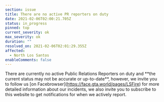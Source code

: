 ```yaml
---
section: issue
title: There are no active PR reporters on duty
date: 2021-02-06T02:00:21.705Z
status: in_progress
pinned: top
current_severity: ok
max_severity: ok
duration: ""
resolved_on: 2021-02-06T02:01:29.355Z
affected:
  - North Los Santos
enableComments: false
---
```

There are currently no active Public Relations Reporters on duty and \*\*the current status may not be accurate or up-to-date\*\*, however, we invite you to follow us \[on Facebrowser](https://face.gta.world/pages/LSFire) for more detailed information about our incidents, we also invite you to subscribe to this website to get notifications for when we actively report.